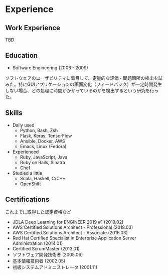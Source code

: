 # Experience

## Work Experience

TBD

## Education

* Software Engineering (2003 - 2009)

ソフトウェアのユーザビリティに着目して、定量的な評価・問題箇所の検出を試みた。特にGUIアプリケーションの画面変化（フィードバック）が一定時間発生しない場合、どの処理に時間がかかっているのかを検出するという研究を行った。

## Skills

* Daily used
    * Python, Bash, Zsh
    * Flask, Keras, TensorFlow
    * Ansible, Docker, AWS
    * Emacs, Linux (Fedora)
* Experienced
    * Ruby, JavaScript, Java
    * Ruby on Rails, Sinatra
    * Chef
* Studied a little
    * Scala, Haskell, C/C++
    * OpenShift

## Certifications

これまでに取得した認定資格など

* JDLA Deep Learning for ENGINEER 2019 #1 (2019.02)
* AWS Certified Solutions Architect - Professional (2018.03)
* AWS Certified Solutions Architect - Associate (2016.03)
* Red Hat Certified Specialist in Enterprise Application Server Administration (2014.01)
* Certified ScrumMaster (2013.01)
* ソフトウェア開発技術者 (2005.06)
* 基本情報技術者 (2002.05)
* 初級システムアドミニストレータ (2001.11)
